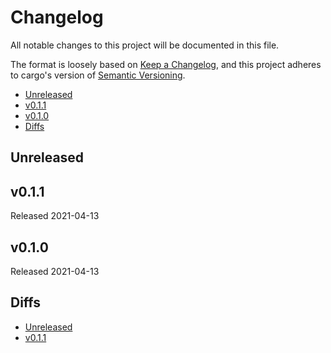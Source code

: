 # Changelog

All notable changes to this project will be documented in this file.

The format is loosely based on [Keep a Changelog](https://keepachangelog.com/en/1.0.0/),
and this project adheres to cargo's version of [Semantic Versioning](https://semver.org/spec/v2.0.0.html).

- [Unreleased](#unreleased)
- [v0.1.1](#v011)
- [v0.1.0](#v010)
- [Diffs](#diffs)

## Unreleased

## v0.1.1

Released 2021-04-13

## v0.1.0

Released 2021-04-13

## Diffs

- [Unreleased](https://github.com/cwfitzgerald/generate-test2/compare/v0.1.1...HEAD)
- [v0.1.1](https://github.com/cwfitzgerald/generate-test2/compare/v0.1.0...v0.1.1)

